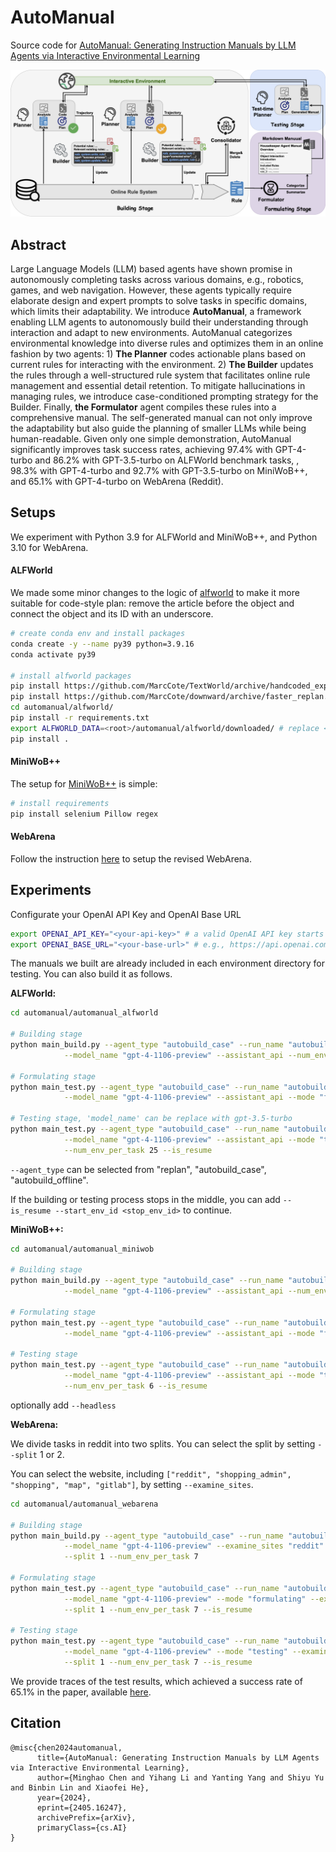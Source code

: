 # AutoManual

Source code for [AutoManual: Generating Instruction Manuals by LLM Agents via Interactive Environmental Learning](https://arxiv.org/abs/2405.16247)

![overview](./overview.png)



## Abstract

Large Language Models (LLM) based agents have shown promise in autonomously completing tasks across various domains, e.g., robotics, games, and web navigation. However, these agents typically require elaborate design and expert prompts to solve tasks in specific domains, which limits their adaptability. We introduce **AutoManual**, a framework enabling LLM agents to autonomously build their understanding through interaction and adapt to new environments. AutoManual categorizes environmental knowledge into diverse rules and optimizes them in an online fashion by two agents: 1) **The Planner** codes actionable plans based on current rules for interacting with the environment. 2) **The Builder** updates the rules through a well-structured rule system that facilitates online rule management and essential detail retention. To mitigate hallucinations in managing rules, we introduce case-conditioned prompting strategy for the Builder. Finally, **the Formulator** agent compiles these rules into a comprehensive manual. The self-generated manual can not only improve the adaptability but also guide the planning of smaller LLMs while being human-readable. Given only one simple demonstration, AutoManual significantly improves task success rates, achieving 97.4% with GPT-4-turbo and 86.2\% with GPT-3.5-turbo on ALFWorld benchmark tasks, , 98.3\% with GPT-4-turbo and 92.7\% with GPT-3.5-turbo on MiniWoB++, and 65.1% with GPT-4-turbo on WebArena (Reddit).



## Setups

We experiment with Python 3.9 for ALFWorld and MiniWoB++, and Python 3.10 for WebArena.

#### ALFWorld

We made some minor changes to the logic of [alfworld](./alfworld) to make it more suitable for code-style plan: remove the article before the object and connect the object and its ID with an underscore.

```bash
# create conda env and install packages
conda create -y --name py39 python=3.9.16
conda activate py39

# install alfworld packages
pip install https://github.com/MarcCote/TextWorld/archive/handcoded_expert_integration.zip
pip install https://github.com/MarcCote/downward/archive/faster_replan.zip
cd automanual/alfworld/
pip install -r requirements.txt
export ALFWORLD_DATA=<root>/automanual/alfworld/downloaded/ # replace <root> with your dir
pip install .
```

#### MiniWoB++

The setup for [MiniWoB++](./automanual_miniwob/computergym) is simple:

```bash
# install requirements
pip install selenium Pillow regex
```

#### WebArena

Follow the instruction [here](https://github.com/minghchen/webarena) to setup the revised WebArena.



## Experiments

Configurate your OpenAI API Key and OpenAI Base URL

```bash
export OPENAI_API_KEY="<your-api-key>" # a valid OpenAI API key starts with sk-
export OPENAI_BASE_URL="<your-base-url>" # e.g., https://api.openai.com/v1
```

The manuals we built are already included in each environment directory for testing. You can also build it as follows.

**ALFWorld:**

```bash
cd automanual/automanual_alfworld

# Building stage
python main_build.py --agent_type "autobuild_case" --run_name "autobuildcase_logs" \
			--model_name "gpt-4-1106-preview" --assistant_api --num_env_per_task 6

# Formulating stage
python main_test.py --agent_type "autobuild_case" --run_name "autobuildcase_logs" \
			--model_name "gpt-4-1106-preview" --assistant_api --mode "formulating" --is_resume

# Testing stage, 'model_name' can be replace with gpt-3.5-turbo
python main_test.py --agent_type "autobuild_case" --run_name "autobuildcase_logs" \
			--model_name "gpt-4-1106-preview" --assistant_api --mode "testing" \
			--num_env_per_task 25 --is_resume
```

`--agent_type` can be selected from "replan", "autobuild_case", "autobuild_offline".

If the building or testing process stops in the middle, you can add `--is_resume --start_env_id <stop_env_id>` to continue.

**MiniWoB++:**

```bash
cd automanual/automanual_miniwob

# Building stage
python main_build.py --agent_type "autobuild_case" --run_name "autobuildcase_logs" \
			--model_name "gpt-4-1106-preview" --assistant_api --num_env_per_task 6

# Formulating stage
python main_test.py --agent_type "autobuild_case" --run_name "autobuildcase_logs" \
			--model_name "gpt-4-1106-preview" --assistant_api --mode "formulating" --is_resume

# Testing stage
python main_test.py --agent_type "autobuild_case" --run_name "autobuildcase_logs" \
			--model_name "gpt-4-1106-preview" --assistant_api --mode "testing" \
			--num_env_per_task 6 --is_resume
```

optionally add `--headless` 

**WebArena:**

We divide tasks in reddit into two splits. You can select the split by setting `--split` 1 or 2.

You can select the website, including `["reddit", "shopping_admin", "shopping", "map", "gitlab"]`, by setting `--examine_sites`.

```bash
cd automanual/automanual_webarena

# Building stage
python main_build.py --agent_type "autobuild_case" --run_name "autobuild_reddit_1_logs" \
			--model_name "gpt-4-1106-preview" --examine_sites "reddit" \
			--split 1 --num_env_per_task 7

# Formulating stage
python main_test.py --agent_type "autobuild_case" --run_name "autobuild_reddit_1_logs" \
			--model_name "gpt-4-1106-preview" --mode "formulating" --examine_sites "reddit" \
			--split 1 --num_env_per_task 7 --is_resume

# Testing stage
python main_test.py --agent_type "autobuild_case" --run_name "autobuild_reddit_1_logs" \
			--model_name "gpt-4-1106-preview" --mode "testing" --examine_sites "reddit" \
			--split 1 --num_env_per_task 7 --is_resume
```

We provide traces of the test results, which achieved a success rate of 65.1% in the paper, available [here](https://drive.google.com/drive/folders/11YMFWIM4qyeINVdH54FBF_3LRtq5ExZB?hl=zh-cn).



## Citation

```
@misc{chen2024automanual,
      title={AutoManual: Generating Instruction Manuals by LLM Agents via Interactive Environmental Learning}, 
      author={Minghao Chen and Yihang Li and Yanting Yang and Shiyu Yu and Binbin Lin and Xiaofei He},
      year={2024},
      eprint={2405.16247},
      archivePrefix={arXiv},
      primaryClass={cs.AI}
}
```
